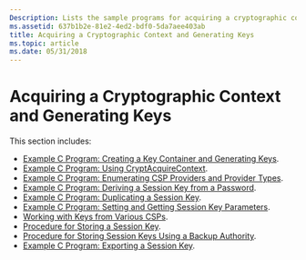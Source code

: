 ```yaml
---
Description: Lists the sample programs for acquiring a cryptographic context and generating keys.
ms.assetid: 637b1b2e-81e2-4ed2-bdf0-5da7aee403ab
title: Acquiring a Cryptographic Context and Generating Keys
ms.topic: article
ms.date: 05/31/2018
---
```


# Acquiring a Cryptographic Context and Generating Keys

This section includes:

-   [Example C Program: Creating a Key Container and Generating Keys](example-c-program-creating-a-key-container-and-generating-keys.md).
-   [Example C Program: Using CryptAcquireContext](example-c-program-using-cryptacquirecontext.md).
-   [Example C Program: Enumerating CSP Providers and Provider Types](example-c-program-enumerating-csp-providers-and-provider-types.md).
-   [Example C Program: Deriving a Session Key from a Password](example-c-program-deriving-a-session-key-from-a-password.md).
-   [Example C Program: Duplicating a Session Key](example-c-program-duplicating-a-session-key.md).
-   [Example C Program: Setting and Getting Session Key Parameters](example-c-program-setting-and-getting-session-key-parameters.md).
-   [Working with Keys from Various CSPs](working-with-keys-from-various-csps.md).
-   [Procedure for Storing a Session Key](procedure-for-storing-a-session-key.md).
-   [Procedure for Storing Session Keys Using a Backup Authority](procedure-for-storing-session-keys-using-a-backup-authority.md).
-   [Example C Program: Exporting a Session Key](example-c-program-exporting-a-session-key.md).

 

 




